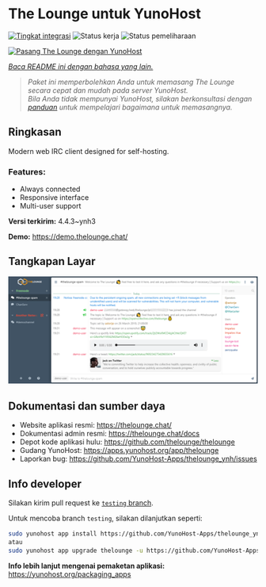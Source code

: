 <!--
N.B.: README ini dibuat secara otomatis oleh <https://github.com/YunoHost/apps/tree/master/tools/readme_generator>
Ini TIDAK boleh diedit dengan tangan.
-->

# The Lounge untuk YunoHost

[![Tingkat integrasi](https://dash.yunohost.org/integration/thelounge.svg)](https://ci-apps.yunohost.org/ci/apps/thelounge/) ![Status kerja](https://ci-apps.yunohost.org/ci/badges/thelounge.status.svg) ![Status pemeliharaan](https://ci-apps.yunohost.org/ci/badges/thelounge.maintain.svg)

[![Pasang The Lounge dengan YunoHost](https://install-app.yunohost.org/install-with-yunohost.svg)](https://install-app.yunohost.org/?app=thelounge)

*[Baca README ini dengan bahasa yang lain.](./ALL_README.md)*

> *Paket ini memperbolehkan Anda untuk memasang The Lounge secara cepat dan mudah pada server YunoHost.*  
> *Bila Anda tidak mempunyai YunoHost, silakan berkonsultasi dengan [panduan](https://yunohost.org/install) untuk mempelajari bagaimana untuk memasangnya.*

## Ringkasan

Modern web IRC client designed for self-hosting. 

### Features:

- Always connected
- Responsive interface
- Multi-user support

**Versi terkirim:** 4.4.3~ynh3

**Demo:** <https://demo.thelounge.chat/>

## Tangkapan Layar

![Tangkapan Layar pada The Lounge](./doc/screenshots/thelounge-screenshot.png)

## Dokumentasi dan sumber daya

- Website aplikasi resmi: <https://thelounge.chat/>
- Dokumentasi admin resmi: <https://thelounge.chat/docs>
- Depot kode aplikasi hulu: <https://github.com/thelounge/thelounge>
- Gudang YunoHost: <https://apps.yunohost.org/app/thelounge>
- Laporkan bug: <https://github.com/YunoHost-Apps/thelounge_ynh/issues>

## Info developer

Silakan kirim pull request ke [`testing` branch](https://github.com/YunoHost-Apps/thelounge_ynh/tree/testing).

Untuk mencoba branch `testing`, silakan dilanjutkan seperti:

```bash
sudo yunohost app install https://github.com/YunoHost-Apps/thelounge_ynh/tree/testing --debug
atau
sudo yunohost app upgrade thelounge -u https://github.com/YunoHost-Apps/thelounge_ynh/tree/testing --debug
```

**Info lebih lanjut mengenai pemaketan aplikasi:** <https://yunohost.org/packaging_apps>
